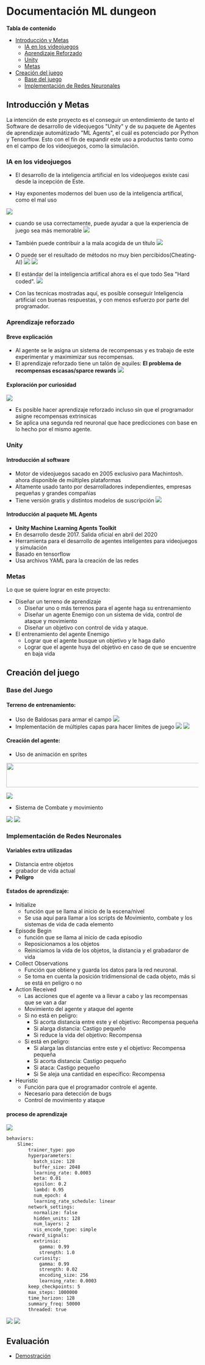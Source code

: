 # Documentación ML dungeon
**Tabla de contenido**
- [Introducción y Metas](#introducción-y-metas)
  - [IA en los videojuegos](#ia-en-los-videojuegos)
  - [Aprendizaje Reforzado](#aprendizaje-reforzado)
  - [Unity](#unity)
  - [Metas](#metas)
- [Creación del juego](#creación-del-juego)
  - [Base del juego](#base-del-juego)
  - [Implementación de Redes Neuronales](#implementación-de-redes-neuronales)
## Introducción y Metas
La intención de este proyecto es el conseguir un entendimiento de tanto el Software de desarrollo de videojuegos "Unity" y de su paquete de Agentes de aprendizaje automátizado "ML Agents", el cuál es potenciado por Python y Tensorflow. Esto con el fín de expandir este uso a productos tanto como en el campo de los videojuegos, como la simulación.


### IA en los videojuegos
- El desarrollo de la inteligencia artificial en los videojuegos existe casi desde la incepción de Este.

- Hay exponentes modernos del buen uso de la inteligencia artifical, como el mal uso

![](Media/grunt.gif)
- cuando se usa correctamente, puede ayudar a que la experiencia de juego sea más memorable
![](Media/Xeno.gif)
- También puede contribuir a la mala acogida de un título
![](Media/ACM.gif)
- O puede ser el resultado de métodos no muy bien percibidos(Cheating-AI)
![](Media/Akuma.gif)
![](Media/StarCraft.gif)

- El estándar del la inteligencia artifical ahora es el que todo Sea "Hard coded".
![](Media/Crunch.png)

- Con las tecnicas mostradas aquí, es posible conseguir Inteligencia artificial con buenas respuestas, y con menos esfuerzo por parte del programador.


### Aprendizaje reforzado
#### Breve explicación
- Al agente se le asigna un sistema de recompensas y es trabajo de este experimentar y maximimizar sus recompensas.
- El aprendizaje reforzado tiene un talón de aquiles: **El problema de recompensas escasas/sparce rewards** 
![](Media/Sparce.png)
#### Exploración por curiosidad


![](Media/montezuma.png)

- Es posible hacer aprendizaje reforzado incluso sin que el programador asigne recompensas extrinsicas
- Se aplica una segunda red neuronal que hace predicciones con base en lo hecho por el mismo agente.

### Unity
#### Introducción al software
- Motor de videojuegos sacado en 2005 exclusivo para Machintosh. ahora disponible de múltiples plataformas
- Altamente usado tanto por desarrolladores independientes, empresas pequeñas y grandes compañias
- Tiene versión gratis y distintos modelos de suscripción
![](Media/Unity.png)

#### Introducción al paquete ML Agents
- **Unity Machine Learning Agents Toolkit**
- En desarrollo desde 2017. Salida oficial en abril del 2020
- Herramienta para el desarrollo de agentes inteligentes para videojuegos y simulación
- Basado en tensorflow
- Usa archivos YAML para la creación de las redes
### Metas
Lo que se quiere lograr en este proyecto:
- Diseñar un terreno de aprendizaje
  - Diseñar uno o más terrenos para el agente haga su entrenamiento
  - Diseñar un agente Enemigo con un sistema de vida, control de ataque y movimiento
  - Diseñar un objetivo con control de vida y ataque.
- El entrenamiento del agente Enemigo
  - Lograr que el agente busque un objetivo y le haga daño
  - Lograr que el agente huya del objetivo en caso de que se encuentre en baja vida

## Creación del juego

### Base del Juego
#### Terreno de entrenamiento:
  - Uso de Baldosas para armar el campo
  ![](Media/baldosas.png)
  - Implementación de múltiples capas para hacer límites de juego
  ![](Media/walls.png)
  ![](Media/tilecollider.png)
#### Creación del agente:
  - Uso de animación en sprites
  
  <img src="Media/SlimeA.png" width="1024" height="64">
  
  ![](Media/slime_anim.png)
  
  - Sistema de Combate y movimiento
  
  ![](Media/target_prefab.png)
  ![](Media/slime_prefab.png)

### Implementación de Redes Neuronales
#### Variables extra utilizadas
  - Distancia entre objetos
  - grabador de vida actual
  - **Peligro**
#### Estados de aprendizaje:
  - Initialize
    - función que se llama al inicio de la escena/nivel
    - Se usa aquí para llamar a los scripts de Movimiento, combate y los sistemas de vida de cada elemento
  - Episode Begin
    - función que se llama al inicio de cada episodio
    - Reposicionamos a los objetos 
    - Reiniciamos la vida de los objetos, la distancia y el grabadaror de vida
  - Collect Observations
    - Función que obtiene y guarda los datos para la red neuronal.
    - Se toma en cuenta la posición tridimensional de cada objeto, más si se está en peligro o no
  - Action Received
    - Las acciones que el agente va a llevar a cabo y las recompensas que se van a dar
    - Movimiento del agente y ataque del agente
    - Si no está en peligro:
      - Si acorta distancia entre este y el objetivo: Recompensa pequeña
      - Si alarga distancia: Castigo pequeño
      - Si reduce la vida del objetivo: Recompensa
    - Si está en peligro:
      - Si alarga las distancias entre este y el objetivo: Recompensa pequeña
      - Si acorta distancia: Castigo pequeño
      - Si ataca: Castigo pequeño
      - Si Se aleja una cantidad en específico: Recompensa
  - Heuristic
    - Función para que el programador controle el agente. 
    - Necesario para detección de bugs
    - Control de movimiento y ataque
#### proceso de aprendizaje
![](Media/Dungeon_train.gif)

```sh
behaviors:
    Slime:
        trainer_type: ppo
        hyperparameters:
          batch_size: 128
          buffer_size: 2048
          learning_rate: 0.0003
          beta: 0.01
          epsilon: 0.2
          lambd: 0.95
          num_epoch: 4
          learning_rate_schedule: linear
        network_settings:
          normalize: false
          hidden_units: 128
          num_layers: 2
          vis_encode_type: simple
        reward_signals:
          extrinsic:
            gamma: 0.99
            strength: 1.0
          curiosity:
            gamma: 0.99
            strength: 0.02
            encoding_size: 256
            learning_rate: 0.0003
        keep_checkpoints: 5
        max_steps: 1000000
        time_horizon: 128
        summary_freq: 50000
        threaded: true
```
 ![](Graphs/Environment_Cumulative_Reward_(1).svg)
 ![](Graphs/Losses_Value_Loss.svg)

## Evaluación
- [Demostración](https://youtu.be/I7xTxLGFerk)
